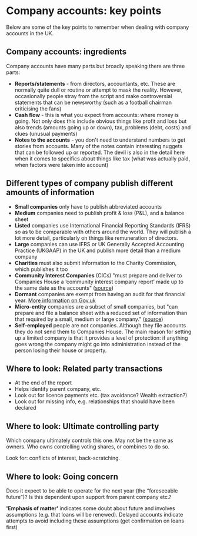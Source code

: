 # Company accounts: key points

Below are some of the key points to remember when dealing with company accounts in the UK.

## Company accounts: ingredients

Company accounts have many parts but broadly speaking there are three parts:

* **Reports/statements** - from directors, accountants, etc. These are normally quite dull or routine or attempt to mask the reality. However, occasionally people stray from the script and make controversial statements that can be newsworthy (such as a football chairman criticising the fans)
* **Cash flow** - this is what you expect from accounts: where money is going. Not only does this include obvious things like profit and loss but also trends (amounts going up or down), tax, problems (debt, costs) and clues (unusual payments)
* **Notes to the accounts** - you don't need to understand numbers to get stories from accounts. Many of the notes contain interesting nuggets that can be followed up or reported. The devil is also in the detail here when it comes to specifics about things like tax (what was actually paid, when factors were taken into account)

## Different types of company publish different amounts of information

* **Small companies** only have to publish abbreviated accounts
* **Medium** companies need to publish profit & loss (P&L), and a balance sheet
* **Listed** companies use International Financial Reporting Standards (IFRS) so as to be comparable with others around the world. They will publish a lot more detail, particularly on things like remuneration of directors.
* **Large** companies can use IFRS or UK Generally Accepted Accounting Practice (UKGAAP) in the UK and publish more detail than a medium company
* **Charities** must also submit information to the Charity Commission, which publishes it too
* **Community Interest Companies** (CICs) "must prepare and deliver to Companies House a ‘community interest company report’ made up to the same date as the accounts" ([source](https://www.gov.uk/government/publications/life-of-a-company-annual-requirements/life-of-a-company-part-1-accounts#community-interest-companies-cics))
* **Dormant** companies are exempt from having an audit for that financial year. [More information on Gov.uk](https://www.gov.uk/government/publications/life-of-a-company-annual-requirements/life-of-a-company-part-1-accounts#dormant-company-accounts)
* **Micro-entity** companies are a subset of small companies, but "can prepare and file a balance sheet with a reduced set of information than that required by a small, medium or large company." ([source](https://www.gov.uk/government/publications/life-of-a-company-annual-requirements/life-of-a-company-part-1-accounts#micro-entity-accounts))
* **Self-employed** people are not companies. Although they file accounts they do not send them to Companies House. The main reason for setting up a limited company is that it provides a level of protection: if anything goes wrong the company might go into administration instead of the person losing their house or property.

## Where to look: Related party transactions

* At the end of the report
* Helps identify parent company, etc.
* Look out for licence payments etc. (tax avoidance? Wealth extraction?)
* Look out for missing info, e.g. relationships that should have been declared

## Where to look: Ultimate controlling party

Which company ultimately controls this one. May not be the same as owners. Who owns controlling voting shares, or combines to do so.

Look for: conflicts of interest, back-scratching.

## Where to look: Going concern

Does it expect to be able to operate for the next year (the “foreseeable future”)? Is this dependent upon support from parent company etc.?

**'Emphasis of matter'** indicates some doubt about future and involves assumptions (e.g. that loans will be renewed). Delayed accounts indicate attempts to avoid including these assumptions (get confirmation on loans first)
